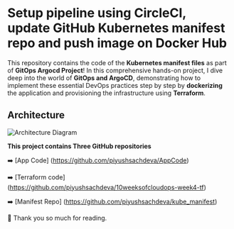 # Setup pipeline using CircleCI, update GitHub Kubernetes manifest repo and push image on Docker Hub

This repository contains the code of the **Kubernetes manifest files** as part of **GitOps Argocd Project**! In this comprehensive hands-on project, I dive deep into the world of **GitOps and ArgoCD**, demonstrating how to implement these essential DevOps practices step by step by **dockerizing** the application and provisioning the infrastructure using **Terraform**.

## Architecture

![Architecture Diagram](https://cdn-images-1.medium.com/max/800/1*T5IRoSoiqT8qnYLUprsRUQ.png)

**This project contains Three GitHub repositories**

➡️ [App Code] (https://github.com/piyushsachdeva/AppCode)

➡️ [Terraform code] (https://github.com/piyushsachdeva/10weeksofcloudops-week4-tf)

➡️ [Manifest Repo] (https://github.com/piyushsachdeva/kube_manifest)

🙏 Thank you so much for reading.
